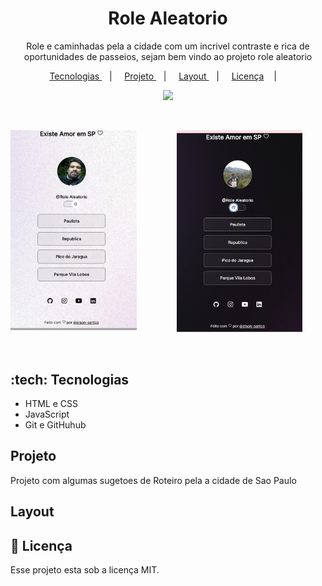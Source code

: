 <h1 align="center">Role Aleatorio</h1>

<p align="center"> Role e caminhadas pela a cidade com um incrivel contraste e rica de oportunidades de passeios, sejam bem vindo ao projeto role aleatorio </p>

<p align="center">
    <a href="#tech-Tecnologias">
    Tecnologias
    </a>
    &nbsp;&nbsp;&nbsp;| &nbsp;&nbsp;&nbsp;
    <a href="#-Projeto">
    Projeto
    </a>
    &nbsp;&nbsp;&nbsp;| &nbsp;&nbsp;&nbsp;
    <a href="#-Layout">
    Layout
    </a>
    &nbsp;&nbsp;&nbsp;| &nbsp;&nbsp;&nbsp;
    <a href="#memo-Licença">Licença</a>
     &nbsp;&nbsp;&nbsp;| &nbsp;&nbsp;&nbsp;
</p>
<p align="center">
    <img src="https://img.shields.io/static/v1?label=license&message=MIT&color49AA26&labelColor=000000"/>
</p>

<br>

<p align="center">
    <img align="left" alt="Tela Modo Light" src=".github/screen-light.png" width="40%">
     &nbsp;&nbsp;&nbsp;&nbsp;&nbsp;&nbsp;
    <img align="right " alt="Tela Modo Dark" src=".github/screen-dark.png" width="40%">
<p>

<br>

## :tech: Tecnologias

- HTML e CSS
- JavaScript
- Git e GitHuhub

## Projeto

Projeto com algumas sugetoes de Roteiro pela a cidade de Sao Paulo

## Layout

## :memo: Licença

Esse projeto esta sob a licença MIT.
